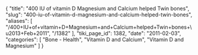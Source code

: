 {
  "title": "400 IU of vitamin D Magnesium and Calcium helped Twin bones",
  "slug": "400-iu-of-vitamin-d-magnesium-and-calcium-helped-twin-bones",
  "aliases": [
    "/400+IU+of+vitamin+D+Magnesium+and+Calcium+helped+Twin+bones+\u2013+Feb+2011",
    "/1382"
  ],
  "tiki_page_id": 1382,
  "date": "2011-02-03",
  "categories": [
    "Bone - Health",
    "Vitamin D and Calcium",
    "Vitamin D and Magnesium"
  ]
}


